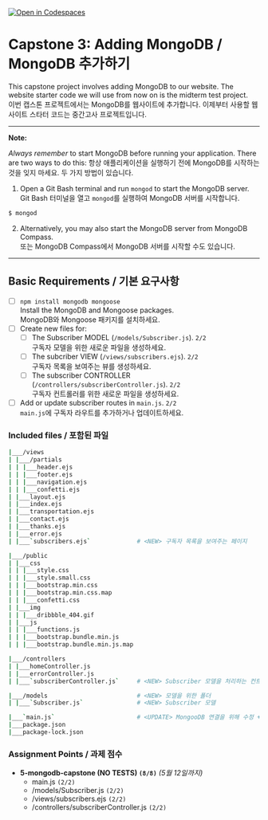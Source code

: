 [![Open in Codespaces](https://classroom.github.com/assets/launch-codespace-7f7980b617ed060a017424585567c406b6ee15c891e84e1186181d67ecf80aa0.svg)](https://classroom.github.com/open-in-codespaces?assignment_repo_id=15006822)
# Capstone 3: Adding MongoDB / MongoDB 추가하기

This capstone project involves adding MongoDB to our website. The website starter code we will use from now on is the midterm test project.<br>
이번 캡스톤 프로젝트에서는 MongoDB를 웹사이트에 추가합니다. 이제부터 사용할 웹사이트 스타터 코드는 중간고사 프로젝트입니다.

---

**Note:**

_Always remember_ to start MongoDB before running your application. There are two ways to do this:
항상 애플리케이션을 실행하기 전에 MongoDB를 시작하는 것을 잊지 마세요. 두 가지 방법이 있습니다.

1. Open a Git Bash terminal and run `mongod` to start the MongoDB server.<br>
   Git Bash 터미널을 열고 `mongod`를 실행하여 MongoDB 서버를 시작합니다.

```bash
$ mongod
```

2. Alternatively, you may also start the MongoDB server from MongoDB Compass.<br>
   또는 MongoDB Compass에서 MongoDB 서버를 시작할 수도 있습니다.

---

## Basic Requirements / 기본 요구사항

- [ ] `npm install mongodb mongoose`<br>
      Install the MongoDB and Mongoose packages.<br>
      MongoDB와 Mongoose 패키지를 설치하세요.
- [ ] Create new files for:
  - [ ] The Subscriber MODEL (`/models/Subscriber.js`). `2/2`<br>
        구독자 모델을 위한 새로운 파일을 생성하세요.
  - [ ] The subcriber VIEW (`/views/subscribers.ejs`). `2/2`<br>
        구독자 목록을 보여주는 뷰를 생성하세요.
  - [ ] The subscriber CONTROLLER (`/controllers/subscriberController.js`). `2/2`<br>
        구독자 컨트롤러를 위한 새로운 파일을 생성하세요.
- [ ] Add or update subscriber routes in `main.js`. `2/2`<br>
      `main.js`에 구독자 라우트를 추가하거나 업데이트하세요.

### Included files / 포함된 파일

```bash
|___/views
| |___/partials
| | |___header.ejs
| | |___footer.ejs
| | |___navigation.ejs
| | |___confetti.ejs
| |___layout.ejs
| |___index.ejs
| |___transportation.ejs
| |___contact.ejs
| |___thanks.ejs
| |___error.ejs
| |___`subscribers.ejs`             # <NEW> 구독자 목록을 보여주는 페이지

|___/public
| |___css
| | |___style.css
| | |___style.small.css
| | |___bootstrap.min.css
| | |___bootstrap.min.css.map
| | |___confetti.css
| |___img
| | |___dribbble_404.gif
| |___js
| | |___functions.js
| | |___bootstrap.bundle.min.js
| | |___bootstrap.bundle.min.js.map

|___/controllers
| |___homeController.js
| |___errorController.js
| |___`subscriberController.js`     # <NEW> Subscriber 모델을 처리하는 컨트롤러

|___/models                         # <NEW> 모델을 위한 폴더
| |___`Subscriber.js`               # <NEW> Subscriber 모델

|___`main.js`                       # <UPDATE> MongooDB 연결을 위해 수정 + 구독자 목록을 보여주는 라우트 추가
|___package.json
|___package-lock.json
```

### Assignment Points / 과제 점수

- **5-mongodb-capstone (NO TESTS) `(8/8)`** _(5월 12일까지)_
  - main.js `(2/2)`
  - /models/Subscriber.js `(2/2)`
  - /views/subscribers.ejs `(2/2)`
  - /controllers/subscriberController.js `(2/2)`